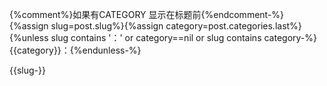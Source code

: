 {%comment%}如果有CATEGORY 显示在标题前{%endcomment-%}
{%assign slug=post.slug%}{%assign category=post.categories.last%}
{%unless slug contains '：' or category==nil or slug contains category-%}
  {{category}}：{%endunless-%}

{{slug-}}
